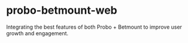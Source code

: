 # probo-betmount-web
Integrating the best features of both Probo + Betmount to improve user growth and engagement.
